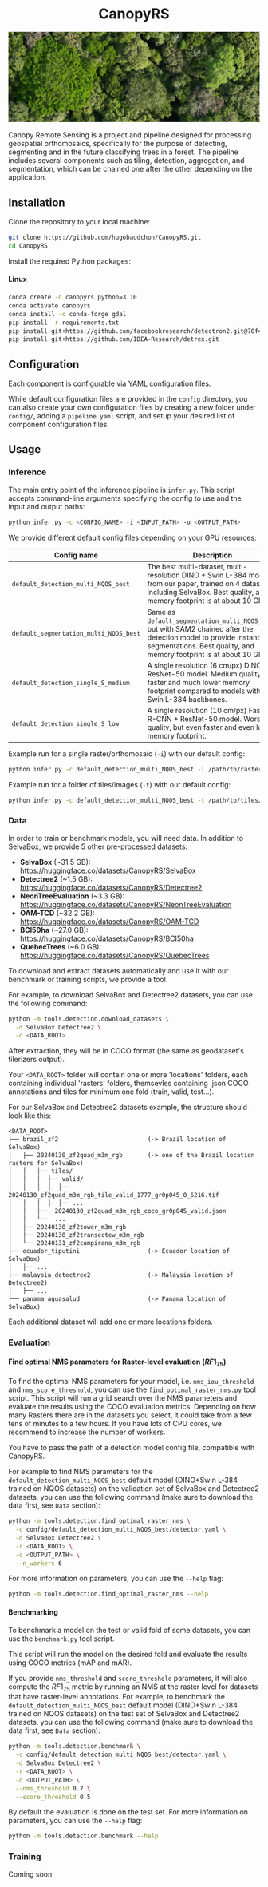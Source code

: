 <h1 align="center">CanopyRS</h1>

![Project Title or Logo](assets/canopyrs_banner.png)

Canopy Remote Sensing is a project and pipeline designed for processing geospatial orthomosaics,
specifically for the purpose of detecting, segmenting and in the future classifying trees in a forest.
The pipeline includes several components such as tiling, detection, aggregation, and segmentation,
which can be chained one after the other depending on the application.

## Installation

Clone the repository to your local machine:

```bash
git clone https://github.com/hugobaudchon/CanopyRS.git
cd CanopyRS
```

Install the required Python packages:

#### Linux
```bash
conda create -n canopyrs python=3.10
conda activate canopyrs
conda install -c conda-forge gdal
pip install -r requirements.txt
pip install git+https://github.com/facebookresearch/detectron2.git@70f4543
pip install git+https://github.com/IDEA-Research/detrex.git
```

[//]: # ()
[//]: # (#### Windows)

[//]: # (Coming soon)

## Configuration

Each component is configurable via YAML configuration files.

While default configuration files are provided in the `config` directory,
you can also create your own configuration files by creating a new folder under `config/`, adding a `pipeline.yaml` script,
and setup your desired list of component configuration files.

## Usage

### Inference

The main entry point of the inference pipeline is `infer.py`. 
This script accepts command-line arguments specifying the config to use and the input and output paths:

```bash
python infer.py -c <CONFIG_NAME> -i <INPUT_PATH> -o <OUTPUT_PATH>
```

We provide different default config files depending on your GPU resources:

| Config name                            | Description                                                                                                                                                                      |
|----------------------------------------|----------------------------------------------------------------------------------------------------------------------------------------------------------------------------------|
| `default_detection_multi_NQOS_best`    | The best multi-dataset, multi-resolution DINO + Swin L-384 model from our paper, trained on 4 datasets including SelvaBox. Best quality, and memory footprint is at about 10 GB. |
| `default_segmentation_multi_NQOS_best` | Same as `default_segmentation_multi_NQOS_best`, but with SAM2 chained after the detection model to provide instance segmentations. Best quality, and memory footprint is at about 10 GB.           |
| `default_detection_single_S_medium`    | A single resolution (6 cm/px) DINO + ResNet-50 model. Medium quality but faster and much lower memory footprint compared to models with Swin L-384 backbones.                    |
| `default_detection_single_S_low`       | A single resolution (10 cm/px) Faster R-CNN + ResNet-50 model. Worse quality, but even faster and even lower memory footprint.                                                   |

Example run for a single raster/orthomosaic (`-i`) with our default config:
```bash
python infer.py -c default_detection_multi_NQOS_best -i /path/to/raster.tif -o <OUTPUT_PATH>
```

Example run for a folder of tiles/images (`-t`) with our default config:
```bash
python infer.py -c default_detection_multi_NQOS_best -t /path/to/tiles/folder -o <OUTPUT_PATH>
```

### Data

In order to train or benchmark models, you will need data. In addition to SelvaBox, we provide 5 other pre-processed datasets:

- **SelvaBox** (~31.5 GB): https://huggingface.co/datasets/CanopyRS/SelvaBox
- **Detectree2** (~1.5 GB): https://huggingface.co/datasets/CanopyRS/Detectree2
- **NeonTreeEvaluation** (~3.3 GB): https://huggingface.co/datasets/CanopyRS/NeonTreeEvaluation
- **OAM-TCD** (~32.2 GB): https://huggingface.co/datasets/CanopyRS/OAM-TCD
- **BCI50ha** (~27.0 GB): https://huggingface.co/datasets/CanopyRS/BCI50ha
- **QuebecTrees** (~6.0 GB): https://huggingface.co/datasets/CanopyRS/QuebecTrees

To download and extract datasets automatically and use it with our benchmark or training scripts, we provide a tool.

For example, to download SelvaBox and Detectree2 datasets, you can use the following command:

```bash
python -m tools.detection.download_datasets \
  -d SelvaBox Detectree2 \
  -o <DATA_ROOT>
```

After extraction, they will be in COCO format (the same as geodataset's tilerizers output).

Your `<DATA_ROOT>` folder will contain one or more 'locations' folders, each containing individual 'rasters' folders, themsevles containing .json COCO annotations and tiles for minimum one fold (train, valid, test...).

For our SelvaBox and Detectree2 datasets example, the structure should look like this:

```
<DATA_ROOT>
├── brazil_zf2                         (-> Brazil location of SelvaBox)
│   ├── 20240130_zf2quad_m3m_rgb       (-> one of the Brazil location rasters for SelvaBox)
│   │   ├── tiles/
│   │   │  ├── valid/
│   │   │  │  ├── 20240130_zf2quad_m3m_rgb_tile_valid_1777_gr0p045_0_6216.tif
│   │   │  │  ├── ...
│   │   ├──  20240130_zf2quad_m3m_rgb_coco_gr0p045_valid.json
│   │   └──  ...
│   ├── 20240130_zf2tower_m3m_rgb
│   ├── 20240130_zf2transectew_m3m_rgb
│   └── 20240131_zf2campirana_m3m_rgb
├── ecuador_tiputini                   (-> Ecuador location of SelvaBox)
│   ├── ...
├── malaysia_detectree2                (-> Malaysia location of Detectree2)
│   ├── ...
└── panama_aguasalud                   (-> Panama location of SelvaBox)
```

Each additional dataset will add one or more locations folders.

### Evaluation

#### Find optimal NMS parameters for Raster-level evaluation ($RF1_{75}$)
To find the optimal NMS parameters for your model, i.e. `nms_iou_threshold` and `nms_score_threshold`,
you can use the `find_optimal_raster_nms.py` tool script. This script will run a grid search over the NMS parameters and evaluate the results using the COCO evaluation metrics.
Depending on how many Rasters there are in the datasets you select, it could take from a few tens of minutes to a few hours. If you have lots of CPU cores, we recommend to increase the number of workers.

You have to pass the path of a detection model config file, compatible with CanopyRS.

For example to find NMS parameters for the `default_detection_multi_NQOS_best` default model (DINO+Swin L-384 trained on NQOS datasets) on the validation set of SelvaBox and Detectree2 datasets,
you can use the following command (make sure to download the data first, see `Data` section):

```bash
python -m tools.detection.find_optimal_raster_nms \
  -c config/default_detection_multi_NQOS_best/detector.yaml \
  -d SelvaBox Detectree2 \
  -r <DATA_ROOT> \
  -o <OUTPUT_PATH> \
  --n_workers 6
```

For more information on parameters, you can use the `--help` flag:
```bash
python -m tools.detection.find_optimal_raster_nms --help
```

#### Benchmarking
To benchmark a model on the test or valid fold of some datasets, you can use the `benchmark.py` tool script.

This script will run the model on the desired fold and evaluate the results using COCO metrics (mAP and mAR).

If you provide `nms_threshold` and `score_threshold` parameters, it will also compute the $RF1_{75}$ metric by running an NMS at the raster level for datasets that have raster-level annotations.
For example, to benchmark the `default_detection_multi_NQOS_best` default model (DINO+Swin L-384 trained on NQOS datasets) on the test set of SelvaBox and Detectree2 datasets,
you can use the following command (make sure to download the data first, see `Data` section):

```bash
python -m tools.detection.benchmark \
  -c config/default_detection_multi_NQOS_best/detector.yaml \
  -d SelvaBox Detectree2 \
  -r <DATA_ROOT> \
  -o <OUTPUT_PATH> \
  --nms_threshold 0.7 \
  --score_threshold 0.5
```

By default the evaluation is done on the test set. 
For more information on parameters, you can use the `--help` flag:
```bash
python -m tools.detection.benchmark --help
```
### Training

Coming soon
